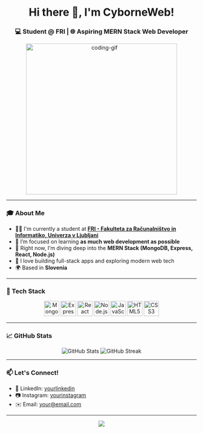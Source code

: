 <!-- Profile Header -->
<h1 align="center">Hi there 👋, I'm CyborneWeb!</h1>
<h3 align="center">💻 Student @ FRI | 🌐 Aspiring MERN Stack Web Developer</h3>

<p align="center">
  <img src="https://media.giphy.com/media/qgQUggAC3Pfv687qPC/giphy.gif" width="400" alt="coding-gif" />
</p>

---

### 🎓 About Me
- 👨‍🎓 I'm currently a student at **[FRI - Fakulteta za Računalništvo in Informatiko, Univerza v Ljubljani](https://www.fri.uni-lj.si/)**  
- 🌱 I’m focused on learning **as much web development as possible**  
- 🚀 Right now, I’m diving deep into the **MERN Stack (MongoDB, Express, React, Node.js)**  
- 🔭 I love building full-stack apps and exploring modern web tech  
- 🌍 Based in **Slovenia**

---

### 🧰 Tech Stack

<p align="center">
  <img src="https://cdn.jsdelivr.net/gh/devicons/devicon/icons/mongodb/mongodb-original.svg" width="40" height="40" alt="MongoDB" />
  <img src="https://cdn.jsdelivr.net/gh/devicons/devicon/icons/express/express-original.svg" width="40" height="40" alt="Express" />
  <img src="https://cdn.jsdelivr.net/gh/devicons/devicon/icons/react/react-original.svg" width="40" height="40" alt="React" />
  <img src="https://cdn.jsdelivr.net/gh/devicons/devicon/icons/nodejs/nodejs-original.svg" width="40" height="40" alt="Node.js" />
  <img src="https://cdn.jsdelivr.net/gh/devicons/devicon/icons/javascript/javascript-original.svg" width="40" height="40" alt="JavaScript" />
  <img src="https://cdn.jsdelivr.net/gh/devicons/devicon/icons/html5/html5-original.svg" width="40" height="40" alt="HTML5" />
  <img src="https://cdn.jsdelivr.net/gh/devicons/devicon/icons/css3/css3-original.svg" width="40" height="40" alt="CSS3" />
</p>

---

### 📈 GitHub Stats

<p align="center">
  <img src="https://github-readme-stats.vercel.app/api?username=CyborneWeb&show_icons=true&theme=dark" alt="GitHub Stats" />
  <img src="https://github-readme-streak-stats.herokuapp.com/?user=CyborneWeb&theme=dark" alt="GitHub Streak" />
</p>

---

### 📫 Let's Connect!

- 💼 LinkedIn: [yourlinkedin](https://linkedin.com/in/yourlinkedin)
- 📷 Instagram: [yourinstagram](https://instagram.com/yourinstagram)
- ✉️ Email: [your@email.com](mailto:your@email.com)

---

<p align="center">
  <img src="https://readme-typing-svg.demolab.com/?lines=Welcome+to+my+GitHub!;Full-Stack+in+Progress...;Let’s+build+something+great!&center=true&width=380&height=45">
</p>

